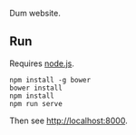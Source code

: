 Dum website.

## Run

Requires [node.js](//nodejs.org).

	npm install -g bower
	bower install
	npm install
	npm run serve

Then see <http://localhost:8000>.
